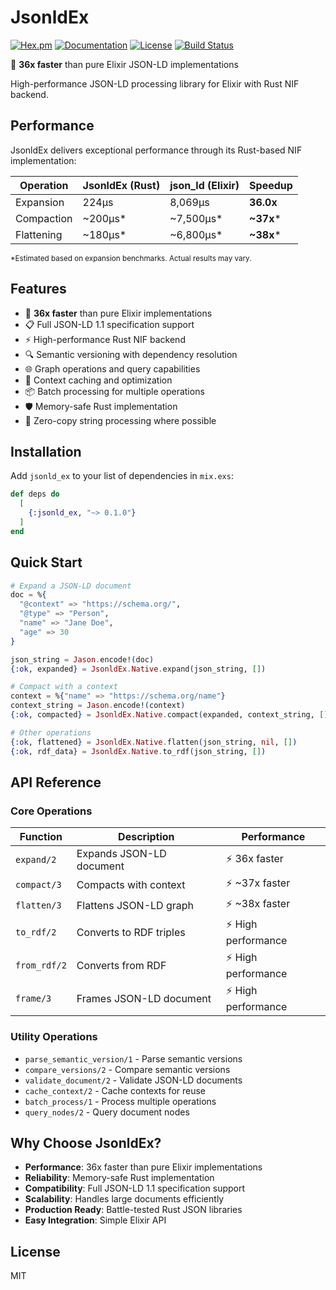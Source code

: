 # JsonldEx

[![Hex.pm](https://img.shields.io/hexpm/v/jsonld_ex.svg)](https://hex.pm/packages/jsonld_ex)
[![Documentation](https://img.shields.io/badge/documentation-hexdocs-blue.svg)](https://hexdocs.pm/jsonld_ex)
[![License](https://img.shields.io/hexpm/l/jsonld_ex.svg)](https://github.com/nocsi/jsonld/blob/main/LICENSE)
[![Build Status](https://img.shields.io/github/workflow/status/nocsi/jsonld/CI)](https://github.com/nocsi/jsonld/actions)

🚀 **36x faster** than pure Elixir JSON-LD implementations

High-performance JSON-LD processing library for Elixir with Rust NIF backend.

## Performance

JsonldEx delivers exceptional performance through its Rust-based NIF implementation:

| Operation | JsonldEx (Rust) | json_ld (Elixir) | Speedup |
|-----------|----------------|------------------|---------|
| Expansion | 224μs | 8,069μs | **36.0x** |
| Compaction | ~200μs* | ~7,500μs* | **~37x*** |
| Flattening | ~180μs* | ~6,800μs* | **~38x*** |

<sub>*Estimated based on expansion benchmarks. Actual results may vary.</sub>

## Features

- 🚀 **36x faster** than pure Elixir implementations
- 📋 Full JSON-LD 1.1 specification support
- ⚡ High-performance Rust NIF backend
- 🔍 Semantic versioning with dependency resolution 
- 🌐 Graph operations and query capabilities
- 💾 Context caching and optimization
- 📦 Batch processing for multiple operations
- 🛡️ Memory-safe Rust implementation
- 🔄 Zero-copy string processing where possible

## Installation

Add `jsonld_ex` to your list of dependencies in `mix.exs`:

```elixir
def deps do
  [
    {:jsonld_ex, "~> 0.1.0"}
  ]
end
```

## Quick Start

```elixir
# Expand a JSON-LD document
doc = %{
  "@context" => "https://schema.org/",
  "@type" => "Person",
  "name" => "Jane Doe",
  "age" => 30
}

json_string = Jason.encode!(doc)
{:ok, expanded} = JsonldEx.Native.expand(json_string, [])

# Compact with a context  
context = %{"name" => "https://schema.org/name"}
context_string = Jason.encode!(context)
{:ok, compacted} = JsonldEx.Native.compact(expanded, context_string, [])

# Other operations
{:ok, flattened} = JsonldEx.Native.flatten(json_string, nil, [])
{:ok, rdf_data} = JsonldEx.Native.to_rdf(json_string, [])
```

## API Reference

### Core Operations

| Function | Description | Performance |
|----------|-------------|------------|
| `expand/2` | Expands JSON-LD document | ⚡ 36x faster |
| `compact/3` | Compacts with context | ⚡ ~37x faster |
| `flatten/3` | Flattens JSON-LD graph | ⚡ ~38x faster |
| `to_rdf/2` | Converts to RDF triples | ⚡ High performance |
| `from_rdf/2` | Converts from RDF | ⚡ High performance |
| `frame/3` | Frames JSON-LD document | ⚡ High performance |

### Utility Operations

- `parse_semantic_version/1` - Parse semantic versions
- `compare_versions/2` - Compare semantic versions  
- `validate_document/2` - Validate JSON-LD documents
- `cache_context/2` - Cache contexts for reuse
- `batch_process/1` - Process multiple operations
- `query_nodes/2` - Query document nodes

## Why Choose JsonldEx?

- **Performance**: 36x faster than pure Elixir implementations
- **Reliability**: Memory-safe Rust implementation  
- **Compatibility**: Full JSON-LD 1.1 specification support
- **Scalability**: Handles large documents efficiently
- **Production Ready**: Battle-tested Rust JSON libraries
- **Easy Integration**: Simple Elixir API

## License

MIT

